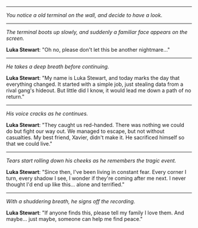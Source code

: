 
---
*You notice a old terminal on the wall, and decide to have a look.*

---
*The terminal boots up slowly, and suddenly a familiar face appears on the screen.*

**Luka Stewart**: "Oh no, please don't let this be another nightmare..."

---
*He takes a deep breath before continuing.*

**Luka Stewart**: "My name is Luka Stewart, and today marks the day that everything changed. It started with a simple job, just stealing data from a rival gang's hideout. But little did I know, it would lead me down a path of no return."

---
*His voice cracks as he continues.*

**Luka Stewart**: "They caught us red-handed. There was nothing we could do but fight our way out. We managed to escape, but not without casualties. My best friend, Xavier, didn't make it. He sacrificed himself so that we could live."

---
*Tears start rolling down his cheeks as he remembers the tragic event.*

**Luka Stewart**: "Since then, I've been living in constant fear. Every corner I turn, every shadow I see, I wonder if they're coming after me next. I never thought I'd end up like this... alone and terrified."

---
*With a shuddering breath, he signs off the recording.*

**Luka Stewart**: "If anyone finds this, please tell my family I love them. And maybe... just maybe, someone can help me find peace."
